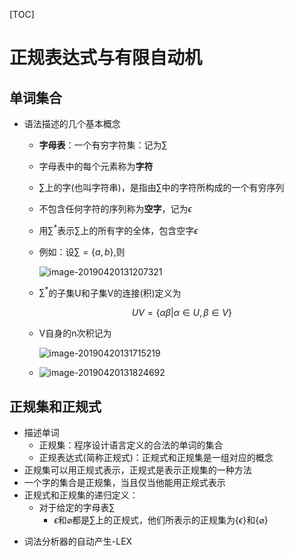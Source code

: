 [TOC]



# 正规表达式与有限自动机

## 单词集合

* 语法描述的几个基本概念

  * **字母表**：一个有穷字符集：记为$\sum$

  * 字母表中的每个元素称为**字符**

  * $\sum$上的字(也叫字符串)，是指由$\sum$中的字符所构成的一个有穷序列

  * 不包含任何字符的序列称为**空字**，记为$\epsilon$

  * 用$\sum^*$表示$\sum$上的所有字的全体，包含空字$\epsilon​$

  * 例如：设$\sum=\{a,b\}$,则

    ![image-20190420131207321](/Users/chenyansong/Documents/note/images/compileStud/20.png)

  * $\sum^*$的子集U和子集V的连接(积)定义为

    $$UV=\{\alpha\beta|\alpha\in U, \beta \in V\}​$$

  * V自身的n次积记为

    ![image-20190420131715219](/Users/chenyansong/Documents/note/images/compileStud/21.png)

  * ![image-20190420131824692](/Users/chenyansong/Documents/note/images/compileStud/22.png)



## 正规集和正规式

* 描述单词
  * 正规集：程序设计语言定义的合法的单词的集合
  * 正规表达式(简称正规式)：正规式和正规集是一组对应的概念
* 正规集可以用正规式表示，正规式是表示正规集的一种方法
* 一个字的集合是正规集，当且仅当他能用正规式表示
* 正规式和正规集的递归定义：
  * 对于给定的字母表$\sum$
    * $\epsilon$和$\varnothing$都是$\sum$上的正规式，他们所表示的正规集为$\{\epsilon\}$和$\{\varnothing\}​$














- 词法分析器的自动产生-LEX

